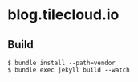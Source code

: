 # blog.tilecloud.io

## Build

```
$ bundle install --path=vendor
$ bundle exec jekyll build --watch
```